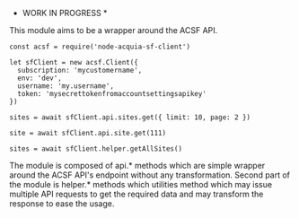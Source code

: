 * WORK IN PROGRESS *

This module aims to be a wrapper around the ACSF API.

```
const acsf = require('node-acquia-sf-client')

let sfClient = new acsf.Client({
  subscription: 'mycustomername',
  env: 'dev',
  username: 'my.username',
  token: 'mysecrettokenfromaccountsettingsapikey'  
})

sites = await sfClient.api.sites.get({ limit: 10, page: 2 })

site = await sfClient.api.site.get(111)

sites = await sfClient.helper.getAllSites()
```

The module is composed of api.* methods which are simple wrapper around the
ACSF API's endpoint without any transformation.
Second part of the module is helper.* methods which utilities method which may
issue multiple API requests to get the required data and may transform the
response to ease the usage.
